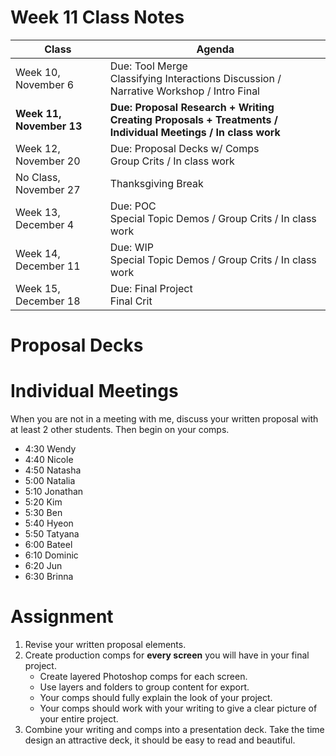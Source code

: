 # Week 11 Class Notes

Class | Agenda
------|-------
Week 10, November 6 | Due: Tool Merge <br> Classifying Interactions Discussion / Narrative Workshop / Intro Final
**Week 11, November 13** | **Due: Proposal Research + Writing** <br> **Creating Proposals + Treatments / Individual Meetings / In class work**
Week 12, November 20 | Due: Proposal Decks w/ Comps <br> Group Crits / In class work
No Class, November 27 | Thanksgiving Break
Week 13, December 4 | Due: POC <br> Special Topic Demos / Group Crits / In class work
Week 14, December 11 | Due: WIP <br> Special Topic Demos / Group Crits / In class work
Week 15, December 18 | Due: Final Project <br> Final Crit


# Proposal Decks

# Individual Meetings

When you are not in a meeting with me, discuss your written proposal with at least 2 other students. Then begin on your comps.

- 4:30 Wendy
- 4:40 Nicole
- 4:50 Natasha
- 5:00 Natalia
- 5:10 Jonathan
- 5:20 Kim
- 5:30 Ben
- 5:40 Hyeon
- 5:50 Tatyana
- 6:00 Bateel
- 6:10 Dominic
- 6:20 Jun
- 6:30 Brinna

# Assignment

1. Revise your written proposal elements. 
2. Create production comps for **every screen** you will have in your final project.
	- Create layered Photoshop comps for each screen.
	- Use layers and folders to group content for export.
	- Your comps should fully explain the look of your project.
	- Your comps should work with your writing to give a clear picture of your entire project.
3. Combine your writing and comps into a presentation deck. Take the time design an attractive deck, it should be easy to read and beautiful. 


